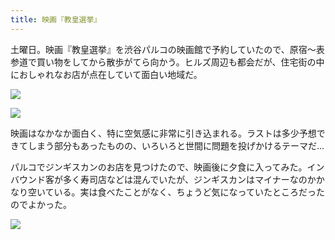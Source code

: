 ```yaml
---
title: 映画『教皇選挙』
---
```


土曜日。映画『教皇選挙』を渋谷パルコの映画館で予約していたので、原宿〜表参道で買い物をしてから散歩がてら向かう。ヒルズ周辺も都会だが、住宅街の中におしゃれなお店が点在していて面白い地域だ。

![](https://photos.old.apkas.net/medium/202503/20250322-D1000032.webp)

![](https://photos.old.apkas.net/medium/202503/20250322-D1000033.webp)

映画はなかなか面白く、特に空気感に非常に引き込まれる。ラストは多少予想できてしまう部分もあったものの、いろいろと世間に問題を投げかけるテーマだ...

パルコでジンギスカンのお店を見つけたので、映画後に夕食に入ってみた。インバウンド客が多く寿司店などは混んでいたが、ジンギスカンはマイナーなのかかなり空いている。実は食べたことがなく、ちょうど気になっていたところだったのでよかった。

![](https://photos.old.apkas.net/medium/202503/20250322-D1000035.webp)

